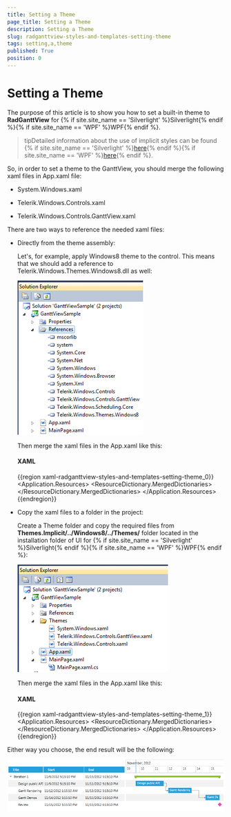 ```yaml
---
title: Setting a Theme
page_title: Setting a Theme
description: Setting a Theme
slug: radganttview-styles-and-templates-setting-theme
tags: setting,a,theme
published: True
position: 0
---
```


# Setting a Theme

The purpose of this article is to show you how to set a built-in theme to __RadGanttView__ for {% if site.site_name == 'Silverlight' %}Silverlight{% endif %}{% if site.site_name == 'WPF' %}WPF{% endif %}.

>tipDetailed information about the use of implicit styles can be found {% if site.site_name == 'Silverlight' %}[here](http://www.telerik.com/help/silverlight/styling-apperance-implicit-styles-overview.html){% endif %}{% if site.site_name == 'WPF' %}[here](http://www.telerik.com/help/wpf/styling-apperance-implicit-styles-overview.html){% endif %}.

So, in order to set a theme to the GanttView, you should merge the following xaml files in App.xaml file:

* System.Windows.xaml

* Telerik.Windows.Controls.xaml

* Telerik.Windows.Controls.GanttView.xaml

There are two ways to reference the needed xaml files:

* Directly from the theme assembly:

	Let's, for example, apply Windows8 theme to the control. This means that we should add a reference to Telerik.Windows.Themes.Windows8.dll as well:

	![ganttview setting theme 1](images/ganttview_setting_theme_1.png)

	Then merge the xaml files in the App.xaml like this:

	#### __XAML__

	{{region xaml-radganttview-styles-and-templates-setting-theme_0}}
		<Application.Resources>
		    <ResourceDictionary>
		        <ResourceDictionary.MergedDictionaries>
		            <ResourceDictionary Source="/Telerik.Windows.Themes.Windows8;component/Themes/System.Windows.xaml"/>
		            <ResourceDictionary Source="/Telerik.Windows.Themes.Windows8;component/Themes/Telerik.Windows.Controls.xaml"/>
		            <ResourceDictionary Source="/Telerik.Windows.Themes.Windows8;component/Themes/Telerik.Windows.Controls.GanttView.xaml"/>
		        </ResourceDictionary.MergedDictionaries>
		    </ResourceDictionary>
		</Application.Resources>
	{{endregion}}

* Copy the xaml files to a folder in the project:

	Create a Theme folder and copy the required files from __Themes.Implicit/../Windows8/../Themes/__ folder located in the installation folder of UI for {% if site.site_name == 'Silverlight' %}Silverlight{% endif %}{% if site.site_name == 'WPF' %}WPF{% endif %}:
	
	![ganttview setting theme 2](images/ganttview_setting_theme_2.png)
	
	Then merge the xaml files in the App.xaml like this:

	#### __XAML__

	{{region xaml-radganttview-styles-and-templates-setting-theme_1}}
		<Application.Resources>
		    <ResourceDictionary>
		        <ResourceDictionary.MergedDictionaries>
		            <ResourceDictionary Source="Themes/System.Windows.xaml" />
		            <ResourceDictionary Source="Themes/Telerik.Windows.Controls.xaml" />
		            <ResourceDictionary Source="Themes/Telerik.Windows.Controls.GanttView.xaml" />
		        </ResourceDictionary.MergedDictionaries>
		    </ResourceDictionary>
		</Application.Resources>
	{{endregion}}

Either way you choose, the end result will be the following:

![ganttview metro theme](images/ganttview_metro_theme.png)